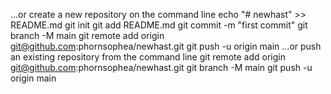 …or create a new repository on the command line
echo "# newhast" >> README.md
git init
git add README.md
git commit -m "first commit"
git branch -M main
git remote add origin git@github.com:phornsophea/newhast.git
git push -u origin main
…or push an existing repository from the command line
git remote add origin git@github.com:phornsophea/newhast.git
git branch -M main
git push -u origin main